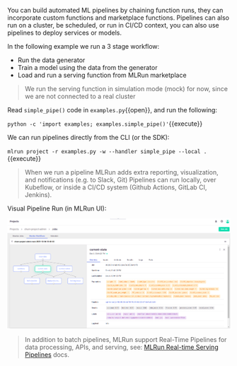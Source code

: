 You can build automated ML pipelines by chaining function runs, they can incorporate custom 
functions and marketplace functions. Pipelines can also run on a cluster, be scheduled, or run in CI/CD context, 
you can also use pipelines to deploy services or models.

In the following example we run a 3 stage workflow:
- Run the data generator
- Train a model using the data from the generator
- Load and run a serving function from MLRun marketplace

> We run the serving function in simulation mode (mock) for now, since we are not connected to a real cluster

Read `simple_pipe()` code in `examples.py`{{open}}, and run the following:

`python -c 'import examples; examples.simple_pipe()'`{{execute}}

We can run pipelines directly from the CLI (or the SDK):

`mlrun project -r examples.py -w --handler simple_pipe --local .`{{execute}}

> When we run a pipeline MLRun adds extra reporting, visualization, and notifications (e.g. to Slack, Git)
> Pipelines can run locally, over Kubeflow, or inside a CI/CD system (Github Actions, GitLab CI, Jenkins). 

Visual Pipeline Run (in MLRun UI):

![Pipeline UI](./assets/monitor-workflow.png)

> In addition to batch pipelines, MLRun support Real-Time Pipelines for data processing, APIs, and serving, see: 
> [MLRun Real-time Serving Pipelines](https://docs.mlrun.org/en/latest/serving/serving-graph.html) docs.